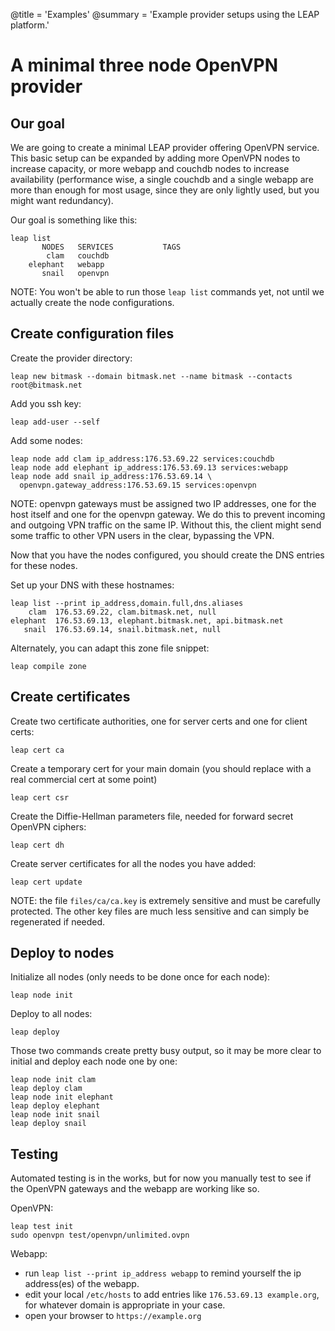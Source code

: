 @title = 'Examples'
@summary = 'Example provider setups using the LEAP platform.'

A minimal three node OpenVPN provider
=======================================

Our goal
------------------

We are going to create a minimal LEAP provider offering OpenVPN service. This basic setup can be expanded by adding more OpenVPN nodes to increase capacity, or more webapp and couchdb nodes to increase availability (performance wise, a single couchdb and a single webapp are more than enough for most usage, since they are only lightly used, but you might want redundancy).

Our goal is something like this:

    leap list
           NODES   SERVICES           TAGS
            clam   couchdb
        elephant   webapp
           snail   openvpn

NOTE: You won't be able to run those `leap list` commands yet, not until we actually create the node configurations.

Create configuration files
--------------------------------

Create the provider directory:

    leap new bitmask --domain bitmask.net --name bitmask --contacts root@bitmask.net

Add you ssh key:

    leap add-user --self

Add some nodes:

    leap node add clam ip_address:176.53.69.22 services:couchdb
    leap node add elephant ip_address:176.53.69.13 services:webapp
    leap node add snail ip_address:176.53.69.14 \
      openvpn.gateway_address:176.53.69.15 services:openvpn

NOTE: openvpn gateways must be assigned two IP addresses, one for the host itself and one for the openvpn gateway. We do this to prevent incoming and outgoing VPN traffic on the same IP. Without this, the client might send some traffic to other VPN users in the clear, bypassing the VPN.

Now that you have the nodes configured, you should create the DNS entries for these nodes.

Set up your DNS with these hostnames:

    leap list --print ip_address,domain.full,dns.aliases
        clam  176.53.69.22, clam.bitmask.net, null
    elephant  176.53.69.13, elephant.bitmask.net, api.bitmask.net
       snail  176.53.69.14, snail.bitmask.net, null

Alternately, you can adapt this zone file snippet:

    leap compile zone

Create certificates
------------------------------------

Create two certificate authorities, one for server certs and one for client certs:

    leap cert ca

Create a temporary cert for your main domain (you should replace with a real commercial cert at some point)

    leap cert csr

Create the Diffie-Hellman parameters file, needed for forward secret OpenVPN ciphers:

    leap cert dh

Create server certificates for all the nodes you have added:

    leap cert update

NOTE: the file `files/ca/ca.key` is extremely sensitive and must be carefully protected. The other key files are much less sensitive and can simply be regenerated if needed.

Deploy to nodes
------------------------

Initialize all nodes (only needs to be done once for each node):

    leap node init

Deploy to all nodes:

    leap deploy

Those two commands create pretty busy output, so it may be more clear to initial and deploy each node one by one:

    leap node init clam
    leap deploy clam
    leap node init elephant
    leap deploy elephant
    leap node init snail
    leap deploy snail

Testing
--------------------------

Automated testing is in the works, but for now you manually test to see if the OpenVPN gateways and the webapp are working like so.

OpenVPN:

    leap test init
    sudo openvpn test/openvpn/unlimited.ovpn

Webapp:

* run `leap list --print ip_address webapp` to remind yourself the ip address(es) of the webapp.
* edit your local `/etc/hosts` to add entries like `176.53.69.13 example.org`, for whatever domain is appropriate in your case.
* open your browser to `https://example.org`

